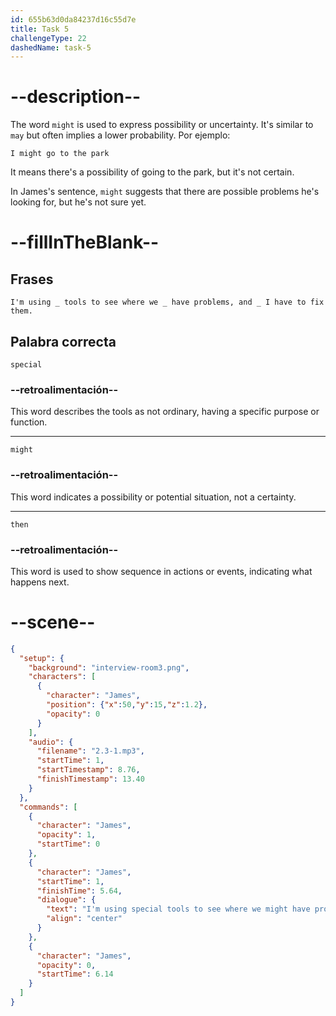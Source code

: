 ```yaml
---
id: 655b63d0da84237d16c55d7e
title: Task 5
challengeType: 22
dashedName: task-5
---
```


<!-- (Audio) James: I'm using special tools to see where we might have problems, and then I have to fix them. -->

# --description--

The word `might` is used to express possibility or uncertainty. It's similar to `may` but often implies a lower probability. Por ejemplo:

`I might go to the park`

It means there's a possibility of going to the park, but it's not certain.

In James's sentence, `might` suggests that there are possible problems he's looking for, but he's not sure yet.

# --fillInTheBlank--

## Frases

`I'm using _ tools to see where we _ have problems, and _ I have to fix them.`

## Palabra correcta

`special`

### --retroalimentación--

This word describes the tools as not ordinary, having a specific purpose or function.

---

`might`

### --retroalimentación--

This word indicates a possibility or potential situation, not a certainty.

---

`then`

### --retroalimentación--

This word is used to show sequence in actions or events, indicating what happens next.

# --scene--

```json
{
  "setup": {
    "background": "interview-room3.png",
    "characters": [
      {
        "character": "James",
        "position": {"x":50,"y":15,"z":1.2},
        "opacity": 0
      }
    ],
    "audio": {
      "filename": "2.3-1.mp3",
      "startTime": 1,
      "startTimestamp": 8.76,
      "finishTimestamp": 13.40
    }
  },
  "commands": [
    {
      "character": "James",
      "opacity": 1,
      "startTime": 0
    },
    {
      "character": "James",
      "startTime": 1,
      "finishTime": 5.64,
      "dialogue": {
        "text": "I'm using special tools to see where we might have problems, and then I have to fix them.",
        "align": "center"
      }
    },
    {
      "character": "James",
      "opacity": 0,
      "startTime": 6.14
    }
  ]
}
```
